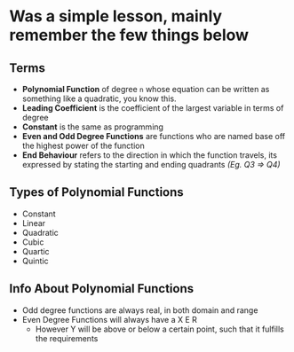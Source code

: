 # Was a simple lesson, mainly remember the few things below
## Terms
- **Polynomial Function** of degree `n` whose equation can be written as something like a quadratic, you know this.
- **Leading Coefficient** is the coefficient of the largest variable in terms of degree
- **Constant** is the same as programming
- **Even and Odd Degree Functions** are functions who are named base off the highest power of the function
- **End Behaviour** refers to the direction in which the function travels, its expressed by stating the starting and ending quadrants *(Eg. Q3 => Q4)*

## Types of Polynomial Functions
- Constant
- Linear
- Quadratic
- Cubic
- Quartic
- Quintic

## Info About Polynomial Functions
- Odd degree functions are always real, in both domain and range
- Even Degree Functions will always have a X E R
	- However Y will be above or below a certain point, such that it fulfills the requirements


